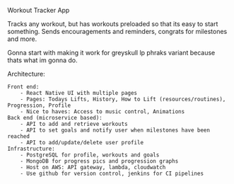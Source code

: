 Workout Tracker App

Tracks any workout, but has workouts preloaded so that its easy to start something. Sends encouragements and reminders, congrats for milestones and more. 

Gonna start with making it work for greyskull lp phraks variant because thats what im gonna do.

Architecture:

	Front end:
		- React Native UI with multiple pages
		- Pages: Todays Lifts, History, How to Lift (resources/routines), Progression, Profile
		- Nice to haves: Access to music control, Animations
	Back end (microservice based):
		- API to add and retrieve workouts
		- API to set goals and notify user when milestones have been reached
		- API to add/update/delete user profile
	Infrastructure:
		- PostgreSQL for profile, workouts and goals
		- MongoDB for progress pics and progression graphs
		- Host on AWS: API gateway, lambda, cloudwatch
		- Use github for version control, jenkins for CI pipelines
